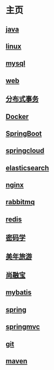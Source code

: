 # 主页

## [java](./note/basic/java/day01)

## [linux](./note/basic/linux/authority/)

## [mysql](note/basic/mysql/mysql-basic/)

## [web](./note/basic/web/WEBday01_HTML-CSS/)

## [分布式事务](./note/microservice/distributed-transaction/)

## [Docker](./note/microservice/docker/)

## [SpringBoot](./note/microservice/springboot/)

## [springcloud](./note/microservice/springcloud/day01/)

## [elasticsearch](./note/middleware/elasticsearch/day01/)

## [nginx](./note/middleware/nginx/)

## [rabbitmq](./note/middleware/rabbitmq/day01/)

## [redis](./note/middleware/redis/)

## [密码学](./note/others/cryptography/)

## [美年旅游](./note/project/meinian/note1/)

## [尚融宝](./note/project/ShangRongbao/The-first-part/Part01-Project-Introduction/01-introduction/)

## [mybatis](./note/ssm/mybatis/preface/)

## [spring](./note/ssm/spring/AOP-aspect-oriented-programming/agency-model/)

## [springmvc](./note/ssm/springmvc/basic-function/)

## [git](./note/tools/git/)

## [maven](./note/tools/maven/maven-overview/)
